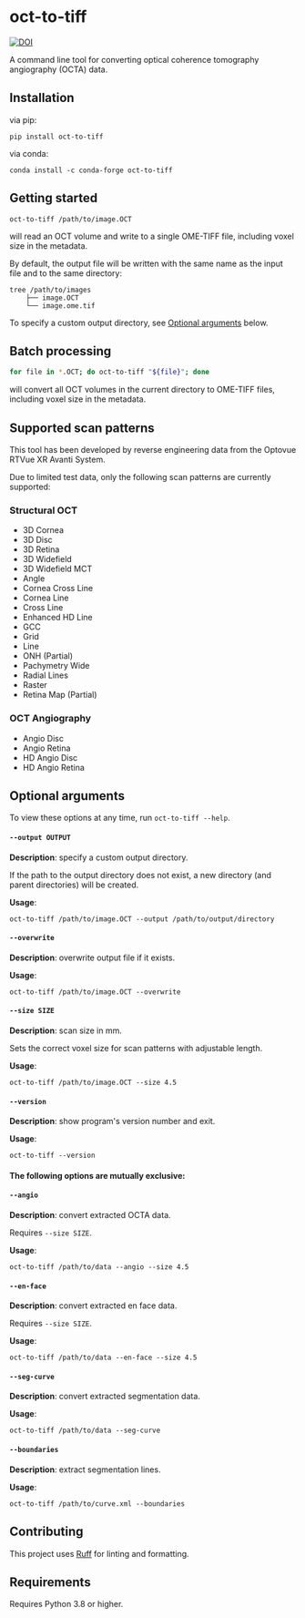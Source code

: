 # oct-to-tiff

[![DOI](https://zenodo.org/badge/382486199.svg)](https://zenodo.org/badge/latestdoi/382486199)

A command line tool for converting optical coherence tomography angiography (OCTA) data.

## Installation
via pip:

    pip install oct-to-tiff

via conda:

    conda install -c conda-forge oct-to-tiff

## Getting started
    oct-to-tiff /path/to/image.OCT
    
will read an OCT volume and write to a single OME-TIFF file, including voxel size in the metadata.

By default, the output file will be written with the same name as the input file and to the same directory:


    tree /path/to/images
        ├── image.OCT
        └── image.ome.tif

To specify a custom output directory, see [Optional arguments](#optional-arguments) below.

## Batch processing
``` bash
for file in *.OCT; do oct-to-tiff "${file}"; done
```
will convert all OCT volumes in the current directory to OME-TIFF files, including voxel size in the metadata.

## Supported scan patterns

This tool has been developed by reverse engineering data from the Optovue RTVue XR Avanti System.

Due to limited test data, only the following scan patterns are currently supported:

### Structural OCT
- 3D Cornea
- 3D Disc
- 3D Retina
- 3D Widefield
- 3D Widefield MCT
- Angle
- Cornea Cross Line
- Cornea Line
- Cross Line
- Enhanced HD Line
- GCC
- Grid
- Line
- ONH (Partial)
- Pachymetry Wide
- Radial Lines
- Raster
- Retina Map (Partial)

### OCT Angiography
- Angio Disc
- Angio Retina
- HD Angio Disc
- HD Angio Retina


## Optional arguments

To view these options at any time, run `oct-to-tiff --help`.

#### `--output OUTPUT`
**Description**: specify a custom output directory. 

If the path to the output directory does not exist, a new directory (and parent directories) will be created.

**Usage**: 
    
    oct-to-tiff /path/to/image.OCT --output /path/to/output/directory
    
#### `--overwrite`
**Description**: overwrite output file if it exists.

**Usage**: 
    
    oct-to-tiff /path/to/image.OCT --overwrite
    
#### `--size SIZE`
**Description**: scan size in mm.

Sets the correct voxel size for scan patterns with adjustable length.

**Usage**:

    oct-to-tiff /path/to/image.OCT --size 4.5

#### `--version`
**Description**: show program's version number and exit.

**Usage**:

    oct-to-tiff --version

#### The following options are mutually exclusive:
    
#### `--angio`
**Description**: convert extracted OCTA data. 

Requires `--size SIZE`.

**Usage**:

    oct-to-tiff /path/to/data --angio --size 4.5
    
#### `--en-face`
**Description**: convert extracted en face data.

Requires `--size SIZE`.

**Usage**:

    oct-to-tiff /path/to/data --en-face --size 4.5
    
#### `--seg-curve`
**Description**: convert extracted segmentation data.

**Usage**:

    oct-to-tiff /path/to/data --seg-curve

#### `--boundaries`
**Description**: extract segmentation lines.

**Usage**:

    oct-to-tiff /path/to/curve.xml --boundaries

## Contributing

This project uses [Ruff](https://github.com/astral-sh/ruff) for linting and formatting.

## Requirements

Requires Python 3.8 or higher.